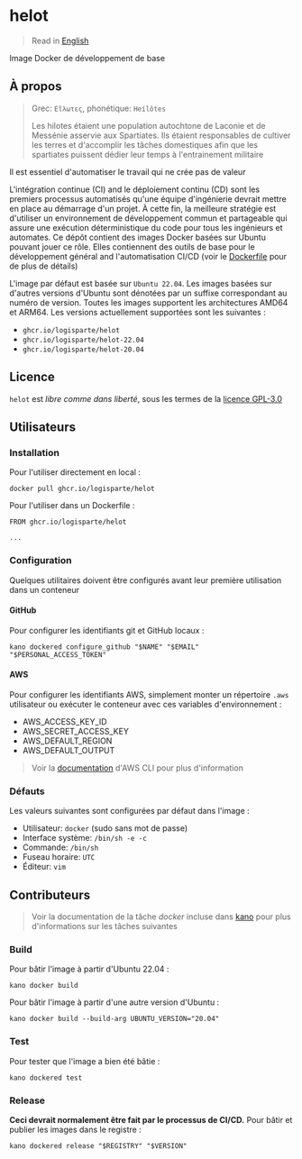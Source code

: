 # helot

> Read in [English](/docs/README.md)

Image Docker de développement de base

## À propos

> Grec: `Εἵλωτες`, phonétique: `Heílôtes`
>
> Les hilotes étaient une population autochtone de Laconie et de Messénie asservie aux
> Spartiates. Ils étaient responsables de cultiver les terres et d'accomplir les tâches
> domestiques afin que les spartiates puissent dédier leur temps à l'entrainement militaire

Il est essentiel d'automatiser le travail qui ne crée pas de valeur

L'intégration continue (CI) and le déploiement continu (CD) sont les premiers processus
automatisés qu'une équipe d'ingénierie devrait mettre en place au démarrage d'un projet. À cette
fin, la meilleure stratégie est d'utiliser un environnement de développement commun et
partageable qui assure une exécution déterministique du code pour tous les ingénieurs et
automates. Ce dépôt contient des images Docker basées sur Ubuntu pouvant jouer ce rôle. Elles
contiennent des outils de base pour le développement général and l'automatisation CI/CD (voir le
[Dockerfile](/.kano/Dockerfile) pour de plus de détails)

L'image par défaut est basée sur `Ubuntu 22.04`. Les images basées sur d'autres versions
d'Ubuntu sont dénotées par un suffixe correspondant au numéro de version. Toutes les images
supportent les architectures AMD64 et ARM64. Les versions actuellement supportées sont les
suivantes :

- `ghcr.io/logisparte/helot`
- `ghcr.io/logisparte/helot-22.04`
- `ghcr.io/logisparte/helot-20.04`

## Licence

`helot` est _libre comme dans liberté_, sous les termes de la [licence GPL-3.0](/LICENSE)

## Utilisateurs

### Installation

Pour l'utiliser directement en local :

```shell
docker pull ghcr.io/logisparte/helot
```

Pour l'utiliser dans un Dockerfile :

```docker
FROM ghcr.io/logisparte/helot

...
```

### Configuration

Quelques utilitaires doivent être configurés avant leur première utilisation dans un conteneur

#### GitHub

Pour configurer les identifiants git et GitHub locaux :

```shell
kano dockered configure_github "$NAME" "$EMAIL" "$PERSONAL_ACCESS_TOKEN"
```

#### AWS

Pour configurer les identifiants AWS, simplement monter un répertoire `.aws` utilisateur ou
exécuter le conteneur avec ces variables d'environnement :

- AWS_ACCESS_KEY_ID
- AWS_SECRET_ACCESS_KEY
- AWS_DEFAULT_REGION
- AWS_DEFAULT_OUTPUT

> Voir la
> [documentation](https://docs.aws.amazon.com/cli/latest/userguide/cli-configure-files.html)
> d'AWS CLI pour plus d'information

### Défauts

Les valeurs suivantes sont configurées par défaut dans l'image :

- Utilisateur: `docker` (sudo sans mot de passe)
- Interface système: `/bin/sh -e -c`
- Commande: `/bin/sh`
- Fuseau horaire: `UTC`
- Éditeur: `vim`

## Contributeurs

> Voir la documentation de la tâche _docker_ incluse dans
> [kano](https://github.com/logisparte/kano) pour plus d'informations sur les tâches suivantes

### Build

Pour bâtir l'image à partir d'Ubuntu 22.04 :

```shell
kano docker build
```

Pour bâtir l'image à partir d'une autre version d'Ubuntu :

```shell
kano docker build --build-arg UBUNTU_VERSION="20.04"
```

### Test

Pour tester que l'image a bien été bâtie :

```shell
kano dockered test
```

### Release

**Ceci devrait normalement être fait par le processus de CI/CD.** Pour bâtir et publier les
images dans le registre :

```shell
kano dockered release "$REGISTRY" "$VERSION"
```

